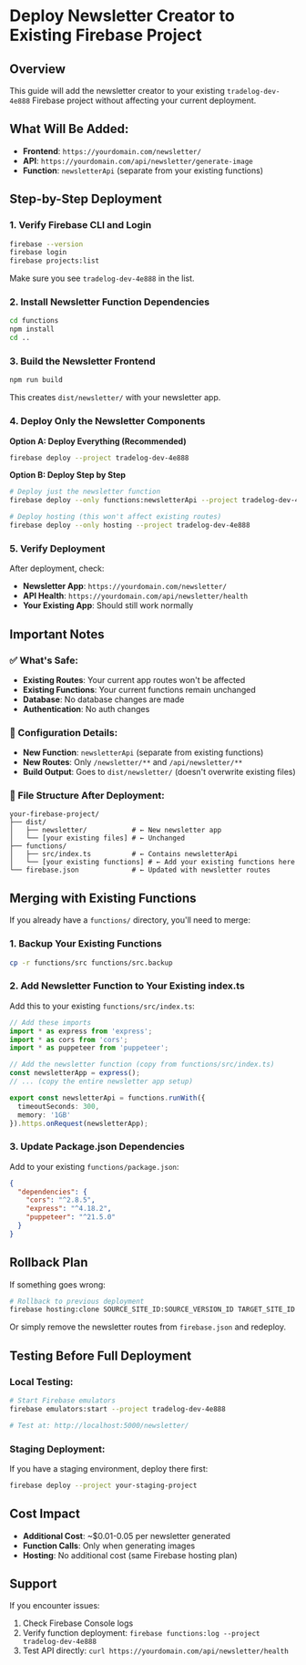 # Deploy Newsletter Creator to Existing Firebase Project

## Overview
This guide will add the newsletter creator to your existing `tradelog-dev-4e888` Firebase project without affecting your current deployment.

## What Will Be Added:
- **Frontend**: `https://yourdomain.com/newsletter/` 
- **API**: `https://yourdomain.com/api/newsletter/generate-image`
- **Function**: `newsletterApi` (separate from your existing functions)

## Step-by-Step Deployment

### 1. Verify Firebase CLI and Login
```bash
firebase --version
firebase login
firebase projects:list
```
Make sure you see `tradelog-dev-4e888` in the list.

### 2. Install Newsletter Function Dependencies
```bash
cd functions
npm install
cd ..
```

### 3. Build the Newsletter Frontend
```bash
npm run build
```
This creates `dist/newsletter/` with your newsletter app.

### 4. Deploy Only the Newsletter Components

**Option A: Deploy Everything (Recommended)**
```bash
firebase deploy --project tradelog-dev-4e888
```

**Option B: Deploy Step by Step**
```bash
# Deploy just the newsletter function
firebase deploy --only functions:newsletterApi --project tradelog-dev-4e888

# Deploy hosting (this won't affect existing routes)
firebase deploy --only hosting --project tradelog-dev-4e888
```

### 5. Verify Deployment
After deployment, check:
- **Newsletter App**: `https://yourdomain.com/newsletter/`
- **API Health**: `https://yourdomain.com/api/newsletter/health`
- **Your Existing App**: Should still work normally

## Important Notes

### ✅ What's Safe:
- **Existing Routes**: Your current app routes won't be affected
- **Existing Functions**: Your current functions remain unchanged
- **Database**: No database changes are made
- **Authentication**: No auth changes

### 🔧 Configuration Details:
- **New Function**: `newsletterApi` (separate from existing functions)
- **New Routes**: Only `/newsletter/**` and `/api/newsletter/**`
- **Build Output**: Goes to `dist/newsletter/` (doesn't overwrite existing files)

### 📁 File Structure After Deployment:
```
your-firebase-project/
├── dist/
│   ├── newsletter/           # ← New newsletter app
│   └── [your existing files] # ← Unchanged
├── functions/
│   ├── src/index.ts          # ← Contains newsletterApi
│   └── [your existing functions] # ← Add your existing functions here
└── firebase.json             # ← Updated with newsletter routes
```

## Merging with Existing Functions

If you already have a `functions/` directory, you'll need to merge:

### 1. Backup Your Existing Functions
```bash
cp -r functions/src functions/src.backup
```

### 2. Add Newsletter Function to Your Existing index.ts
Add this to your existing `functions/src/index.ts`:

```typescript
// Add these imports
import * as express from 'express';
import * as cors from 'cors';
import * as puppeteer from 'puppeteer';

// Add the newsletter function (copy from functions/src/index.ts)
const newsletterApp = express();
// ... (copy the entire newsletter app setup)

export const newsletterApi = functions.runWith({
  timeoutSeconds: 300,
  memory: '1GB'
}).https.onRequest(newsletterApp);
```

### 3. Update Package.json Dependencies
Add to your existing `functions/package.json`:
```json
{
  "dependencies": {
    "cors": "^2.8.5",
    "express": "^4.18.2",
    "puppeteer": "^21.5.0"
  }
}
```

## Rollback Plan

If something goes wrong:
```bash
# Rollback to previous deployment
firebase hosting:clone SOURCE_SITE_ID:SOURCE_VERSION_ID TARGET_SITE_ID
```

Or simply remove the newsletter routes from `firebase.json` and redeploy.

## Testing Before Full Deployment

### Local Testing:
```bash
# Start Firebase emulators
firebase emulators:start --project tradelog-dev-4e888

# Test at: http://localhost:5000/newsletter/
```

### Staging Deployment:
If you have a staging environment, deploy there first:
```bash
firebase deploy --project your-staging-project
```

## Cost Impact
- **Additional Cost**: ~$0.01-0.05 per newsletter generated
- **Function Calls**: Only when generating images
- **Hosting**: No additional cost (same Firebase hosting plan)

## Support
If you encounter issues:
1. Check Firebase Console logs
2. Verify function deployment: `firebase functions:log --project tradelog-dev-4e888`
3. Test API directly: `curl https://yourdomain.com/api/newsletter/health`
